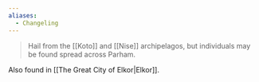```yaml
---
aliases:
  - Changeling
---
```

> Hail from the [[Koto]] and [[Nise]] archipelagos, but individuals may be found spread across Parham.

Also found in [[The Great City of Elkor|Elkor]].